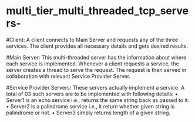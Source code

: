 # multi_tier_multi_threaded_tcp_servers-


#Client:
A client connects to Main Server and requests any of the three services. The client provides all necessary
details and gets desired results.

#Main Server:
This multi-threaded server has the information about where each service is implemented. Whenever a client
requests a service, the server creates a thread to serve the request. The request is then served in collaboration
with relevant Service Provider Server.


#Service Provider Servers:
These servers actually implement a service. A total of 03 such servers are to be implemented with following
details:
• Server1 is an echo service i.e., returns the same string back as passed to it.
• Server2 is a palindrome service i.e., it return whether given string is palindrome or not.
• Server3 simply returns length of a given string.
